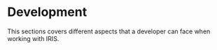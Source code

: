 # Development

This sections covers different aspects that a developer can face when working with IRIS.
